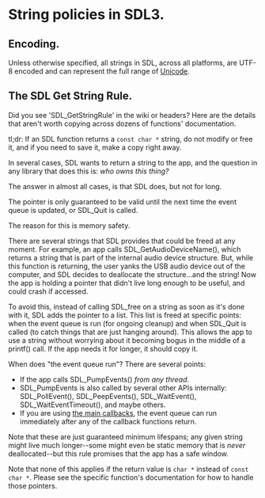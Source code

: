 # String policies in SDL3.

## Encoding.

Unless otherwise specified, all strings in SDL, across all platforms, are
UTF-8 encoded and can represent the full range of [Unicode](https://unicode.org).


## The SDL Get String Rule.

Did you see 'SDL_GetStringRule' in the wiki or headers? Here are the details
that aren't worth copying across dozens of functions' documentation.

tl;dr: If an SDL function returns a `const char *` string, do not modify or
free it, and if you need to save it, make a copy right away.

In several cases, SDL wants to return a string to the app, and the question
in any library that does this is: _who owns this thing?_

The answer in almost all cases, is that SDL does, but not for long.

The pointer is only guaranteed to be valid until the next time the event
queue is updated, or SDL_Quit is called.

The reason for this is memory safety.

There are several strings that SDL provides that could be freed at
any moment. For example, an app calls SDL_GetAudioDeviceName(), which returns
a string that is part of the internal audio device structure. But, while this
function is returning, the user yanks the USB audio device out of the
computer, and SDL decides to deallocate the structure...and the string!
Now the app is holding a pointer that didn't live long enough to be useful,
and could crash if accessed.

To avoid this, instead of calling SDL_free on a string as soon as it's done
with it, SDL adds the pointer to a list. This list is freed at specific
points: when the event queue is run (for ongoing cleanup) and when SDL_Quit
is called (to catch things that are just hanging around). This allows the
app to use a string without worrying about it becoming bogus in the middle
of a printf() call. If the app needs it for longer, it should copy it.

When does "the event queue run"? There are several points:

- If the app calls SDL_PumpEvents() _from any thread_.
- SDL_PumpEvents is also called by several other APIs internally:
  SDL_PollEvent(), SDL_PeepEvents(), SDL_WaitEvent(),
  SDL_WaitEventTimeout(), and maybe others.
- If you are using [the main callbacks](main-functions#main-callbacks-in-sdl3),
  the event queue can run immediately after any of the callback functions
  return.

Note that these are just guaranteed minimum lifespans; any given string
might live much longer--some might even be static memory that is _never_
deallocated--but this rule promises that the app has a safe window.

Note that none of this applies if the return value is `char *` instead of
`const char *`. Please see the specific function's documentation for how
to handle those pointers.


